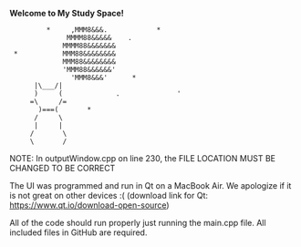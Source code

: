 **Welcome to My Study Space!**

             *     ,MMM8&&&.            *
                  MMMM88&&&&&    .
                 MMMM88&&&&&&&
     *           MMM88&&&&&&&&
                 MMM88&&&&&&&&
                 'MMM88&&&&&&'
                   'MMM8&&&'      *
          |\___/|
          )     (             .              '
         =\     /=
           )===(       *
          /     \
          |     |
         /       \
         \       /

NOTE: In outputWindow.cpp on line 230, the FILE LOCATION MUST BE CHANGED TO BE CORRECT

The UI was programmed and run in Qt on a MacBook Air. We apologize if it is not great on other devices :(
    (download link for Qt: https://www.qt.io/download-open-source)

All of the code should run properly just running the main.cpp file. All included files in GitHub are required.
